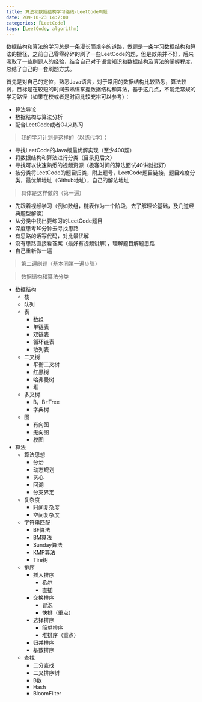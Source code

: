 ```yaml
---
title: 算法和数据结构学习路线-LeetCode刷题
date: 209-10-23 14:7:00
categories: [LeetCode]
tags: [LeetCode, algorithm]
---
```


数据结构和算法的学习总是一条漫长而艰辛的道路，做题是一条学习数据结构和算法的捷径，之前自己零零碎碎的刷了一些LeetCode的题，但是效果并不好，后来吸取了一些刷题人的经验，结合自己对于语言知识和数据结构及算法的掌握程度，总结了自己的一套刷题方式。

首先是对自己的定位，熟悉Java语言，对于常用的数据结构比较熟悉，算法较弱，目标是在较短的时间去熟练掌握数据结构和算法，基于这几点，不能走常规的学习路径（如果在校或者是时间比较充裕可以参考）：

- 算法导论
- 数据结构与算法分析
- 配合LeetCode或者OJ来练习

> 我的学习计划是这样的（以练代学）：  

- 寻找LeetCode的Java版最优解实现（至少400题）
- 将数据结构和算法进行分类（目录见后文）
- 寻找可以快速熟悉的视频资源（极客时间的算法面试40讲就挺好）
- 按分类将LeetCode的题目归类，附上题号，LeetCode题目链接，题目难度分类，最优解地址（Github地址），自己的解法地址

> 具体是这样做的（第一遍）  

- 先跟着视频学习（例如数组，链表作为一个阶段，去了解理论基础，及几道经典题型解读）
- 从分类中找出要练习的LeetCode题目
- 深度思考10分钟去寻找思路
- 有思路的话写代码，对比最优解
- 没有思路直接看答案（最好有视频讲解），理解题目解题思路
- 自己重新做一遍

> 第二遍刷题（基本同第一遍步骤）  


> 数据结构和算法分类  

* 数据结构
	* 栈
	* 队列
	* 表
		* 数组
		* 单链表
		* 双链表
		* 循环链表
		* 散列表
	* 二叉树
		* 平衡二叉树
		* 红黑树
		* 哈弗曼树
		* 堆
	* 多叉树
		* B，B+Tree
		* 字典树
	* 图
		* 有向图
		* 无向图
		* 权图
* 算法
	* 算法思想
		* 分治
		* 动态规划
		* 贪心
		* 回溯
		* 分支界定
	* 复杂度
		* 时间复杂度
		* 空间复杂度
	* 字符串匹配
		* BF算法
		* BM算法
		* Sunday算法
		* KMP算法
		* Tire树
	* 排序
		* 插入排序
			* 希尔
			* 直插
		* 交换排序
			* 冒泡
			* 快排（重点）
		* 选择排序
			* 简单排序
			* 堆排序（重点）
		* 归并排序
		* 基数排序
	* 查找
		* 二分查找
		* 二叉排序树
		* B数
		* Hash
		* BloomFilter